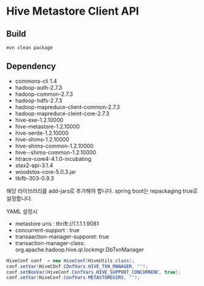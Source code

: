 # Hive Metastore Client API 

## Build

```
mvn clean package
```

## Dependency

* commons-cli 1.4
* hadoop-auth-2.7.3
* hadoop-common-2.7.3
* hadoop-hdfs-2.7.3
* hadoop-mapreduce-client-common-2.7.3
* hadoop-mapreduce-cleint-core-2.7.3
* hive-exe-1.2.10000
* hive-metastore-1.2.10000
* hive-serde-1.2.10000
* hive-shims-1.2.10000
* hive-shims-common-1.2.10000
* hive--shims-common-1.2.10000
* htrace-core4-4.1.0-incubating
* stax2-api-3.1.4
* woodstox-core-5.0.3.jar
* libfb-303-0.9.3

해당 라이브러리를 add-jars로 추가해야 합니다. spring boot는 repackaging true로 설정합니다.

YAML 설정시
* metastore uris : thrift://1.1.1.1:9081
* concurrent-support : true
* transaaction-manager-supporet: true
* transaction-manager-class: org.apache.hadoop.hive.ql.lockmgr.DbTxnManager

```java
HiveConf conf  = new HiveConf(HiveUtils.class);
conf.setVar(HiveCOnf.COnfVars.HIVE_TXN_MANAGER, "");
conf.setBooVar(HiveConf.ConfVars.HIVE_SUPPORT_CONCURRENC, true);
conf.setVar(HiveConf.ConfVars.METASTOREUIRS, "");
```